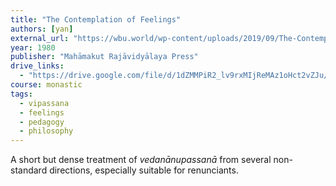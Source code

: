 ```yaml
---
title: "The Contemplation of Feelings"
authors: [yan]
external_url: "https://wbu.world/wp-content/uploads/2019/09/The-Contemplation-of-Feelings.pdf"
year: 1980
publisher: "Mahāmakut Rajāvidyālaya Press"
drive_links:
  - "https://drive.google.com/file/d/1dZMMPiR2_lv9rxMIjReMAz1oHct2vZJu/view?usp=drivesdk"
course: monastic
tags:
  - vipassana
  - feelings
  - pedagogy
  - philosophy
---
```


A short but dense treatment of _vedanānupassanā_ from several non-standard directions, especially suitable for renunciants. 

